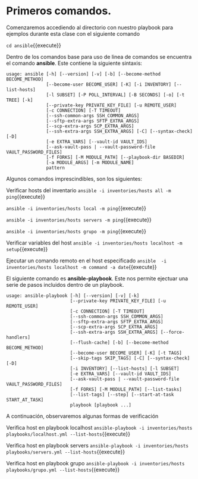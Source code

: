 # Primeros comandos.

Comenzaremos accediendo al directorio con nuestro playbook para ejemplos durante esta clase con el siguiente comando

`cd ansible`{{execute}}

Dentro de los comandos base para uso de linea de comandos se encuentra el comando **ansible**. Este contiene la siguiente
sintaxis:
```
usage: ansible [-h] [--version] [-v] [-b] [--become-method BECOME_METHOD]
               [--become-user BECOME_USER] [-K] [-i INVENTORY] [--list-hosts]
               [-l SUBSET] [-P POLL_INTERVAL] [-B SECONDS] [-o] [-t TREE] [-k]
               [--private-key PRIVATE_KEY_FILE] [-u REMOTE_USER]
               [-c CONNECTION] [-T TIMEOUT]
               [--ssh-common-args SSH_COMMON_ARGS]
               [--sftp-extra-args SFTP_EXTRA_ARGS]
               [--scp-extra-args SCP_EXTRA_ARGS]
               [--ssh-extra-args SSH_EXTRA_ARGS] [-C] [--syntax-check] [-D]
               [-e EXTRA_VARS] [--vault-id VAULT_IDS]
               [--ask-vault-pass | --vault-password-file VAULT_PASSWORD_FILES]
               [-f FORKS] [-M MODULE_PATH] [--playbook-dir BASEDIR]
               [-a MODULE_ARGS] [-m MODULE_NAME]
               pattern
```

Algunos comandos imprescindibles, son los siguientes:

Verificar hosts del inventario
`ansible -i inventories/hosts all -m ping`{{execute}}

`ansible -i inventories/hosts local -m ping`{{execute}}

`ansible -i inventories/hosts servers -m ping`{{execute}}

`ansible -i inventories/hosts grupo -m ping`{{execute}}

Verificar variables del host
`ansible -i inventories/hosts localhost -m setup`{{execute}}

Ejecutar un comando remoto en el host especificado
`ansible  -i inventories/hosts localhost -m command -a date`{{execute}}

El siguiente comando es **ansible-playbook**. Este nos permite ejectuar una serie de pasos incluidos dentro de un playbook.

```
usage: ansible-playbook [-h] [--version] [-v] [-k]
                        [--private-key PRIVATE_KEY_FILE] [-u REMOTE_USER]
                        [-c CONNECTION] [-T TIMEOUT]
                        [--ssh-common-args SSH_COMMON_ARGS]
                        [--sftp-extra-args SFTP_EXTRA_ARGS]
                        [--scp-extra-args SCP_EXTRA_ARGS]
                        [--ssh-extra-args SSH_EXTRA_ARGS] [--force-handlers]
                        [--flush-cache] [-b] [--become-method BECOME_METHOD]
                        [--become-user BECOME_USER] [-K] [-t TAGS]
                        [--skip-tags SKIP_TAGS] [-C] [--syntax-check] [-D]
                        [-i INVENTORY] [--list-hosts] [-l SUBSET]
                        [-e EXTRA_VARS] [--vault-id VAULT_IDS]
                        [--ask-vault-pass | --vault-password-file VAULT_PASSWORD_FILES]
                        [-f FORKS] [-M MODULE_PATH] [--list-tasks]
                        [--list-tags] [--step] [--start-at-task START_AT_TASK]
                        playbook [playbook ...]
```

A continuación, observaremos algunas formas de verificación

Verifica host en playbook localhost
`ansible-playbook -i inventories/hosts playbooks/localhost.yml --list-hosts`{{execute}}

Verifica host en playbook servers
`ansible-playbook -i inventories/hosts playbooks/servers.yml --list-hosts`{{execute}}

Verifica host en playbook grupo
`ansible-playbook -i inventories/hosts playbooks/grupo.yml --list-hosts`{{execute}}
